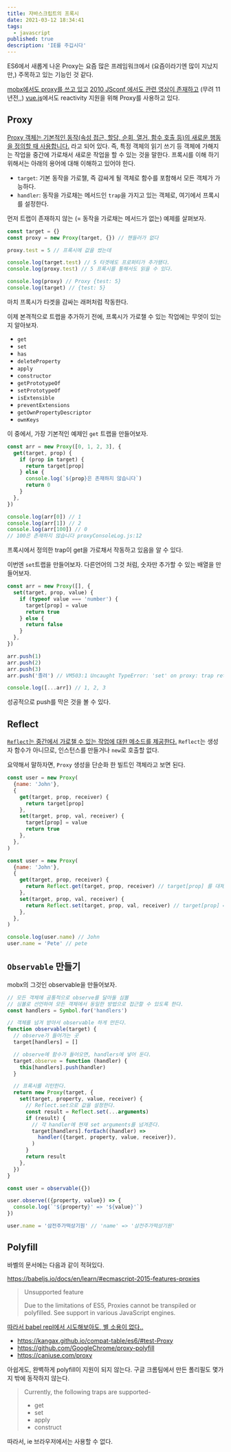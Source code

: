 ```yaml
---
title: 자바스크립트의 프록시
date: 2021-03-12 18:34:41
tags:
  - javascript
published: true
description: 'IE를 주깁시다'
---
```


ES6에서 새롭게 나온 Proxy는 요즘 많은 프레임워크에서 (요즘이라기엔 많이 지났지만,) 주목하고 있는 기능인 것 같다.

[mobx에서도 proxy를 쓰고 있고](https://mobx.js.org/configuration.html) [2010 JSconf 에서도 관련 영상이 존재하고](https://www.youtube.com/watch?v=sClk6aB_CPk&ab_channel=JSConf) (무려 11년전,,) [vue.js](https://v3.vuejs.org/guide/reactivity.html#what-is-reactivity)에서도 reactivity 지원을 위해 Proxy를 사용하고 있다.

## Proxy

[Proxy 객체는 기본적인 동작(속성 접근, 할당, 순회, 열거, 함수 호출 등)의 새로운 행동을 정의할 때 사용합니다.](https://developer.mozilla.org/ko/docs/Web/JavaScript/Reference/Global_Objects/Proxy) 라고 되어 있다. 즉, 특정 객체의 읽기 쓰기 등 객체에 가해지는 작업을 중간에 가로채서 새로운 작업을 할 수 있는 것을 말한다. 프록시를 이해 하기 위해서는 아래의 용어에 대해 이해하고 있어야 한다.

- `target`: 기본 동작을 가로챌, 즉 감싸게 될 객체로 함수를 포함해서 모든 객체가 가능하다.
- `handler`: 동작을 가로채는 메서드인 `trap`을 가지고 있는 객체로, 여기에서 프록시를 설정한다.

먼저 트랩이 존재하지 않는 (= 동작을 가로채는 메서드가 없는) 예제를 살펴보자.

```javascript
const target = {}
const proxy = new Proxy(target, {}) // 핸들러가 없다

proxy.test = 5 // 프록시에 값을 썼는데

console.log(target.test) // 5 타겟에도 프로퍼티가 추가됐다.
console.log(proxy.test) // 5 프록시를 통해서도 읽을 수 있다.

console.log(proxy) // Proxy {test: 5}
console.log(target) // {test: 5}
```

마치 프록시가 타겟을 감싸는 래퍼처럼 작동한다.

이제 본격적으로 트랩을 추가하기 전에, 프록시가 가로챌 수 있는 작업에는 무엇이 있는지 알아보자.

- `get`
- `set`
- `has`
- `deleteProperty`
- `apply`
- `constructor`
- `getPrototypeOf`
- `setPrototypeOf`
- `isExtensible`
- `preventExtensions`
- `getOwnPropertyDescriptor`
- `ownKeys`

이 중에서, 가장 기본적인 예제인 `get` 트랩을 만들어보자.

```javascript
const arr = new Proxy([0, 1, 2, 3], {
  get(target, prop) {
    if (prop in target) {
      return target[prop]
    } else {
      console.log(`${prop}은 존재하지 않습니다`)
      return 0
    }
  },
})

console.log(arr[0]) // 1
console.log(arr[1]) // 2
console.log(arr[100]) // 0
// 100은 존재하지 않습니다 proxyConsoleLog.js:12
```

프록시에서 정의한 trap이 get을 가로채서 작동하고 있음을 알 수 있다.

이번엔 `set`트랩을 만들어보자. 다른언어의 그것 처럼, 숫자만 추가할 수 있는 배열을 만들어보자.

```javascript
const arr = new Proxy([], {
  set(target, prop, value) {
    if (typeof value === 'number') {
      target[prop] = value
      return true
    } else {
      return false
    }
  },
})

arr.push(1)
arr.push(2)
arr.push(3)
arr.push('졸려') // VM503:1 Uncaught TypeError: 'set' on proxy: trap returned falsish for property '3'

console.log([...arr]) // 1, 2, 3
```

성공적으로 push를 막은 것을 볼 수 있다.

## Reflect

[`Reflect`는 중간에서 가로챌 수 있는 작업에 대한 메소드를 제공한다.](https://developer.mozilla.org/ko/docs/Web/JavaScript/Reference/Global_Objects/Reflect) `Reflect`는 생성자 함수가 아니므로, 인스턴스를 만들거나 `new`로 호출할 없다.

요약해서 말하자면, `Proxy` 생성을 단순화 한 빌트인 객체라고 보면 된다.

```javascript
const user = new Proxy(
  {name: 'John'},
  {
    get(target, prop, receiver) {
      return target[prop]
    },
    set(target, prop, val, receiver) {
      target[prop] = value
      return true
    },
  },
)
```

```javascript
const user = new Proxy(
  {name: 'John'},
  {
    get(target, prop, receiver) {
      return Reflect.get(target, prop, receiver) // target[prop] 를 대체 해주었다.
    },
    set(target, prop, val, receiver) {
      return Reflect.set(target, prop, val, receiver) // target[prop] = value 를 대체해주고, true/false도 리턴해준다.
    },
  },
)

console.log(user.name) // John
user.name = 'Pete' // pete
```

## `Observable` 만들기

mobx의 그것인 observable을 만들어보자.

```javascript
// 모든 객체에 공통적으로 observe를 달아둘 심볼
// 심볼로 선언하여 모든 객체에서 동일한 방법으로 접근할 수 있도록 한다.
const handlers = Symbol.for('handlers')

// 객체를 넘겨 받아서 observable 하게 만든다.
function observable(target) {
  // observe가 들어가는 곳
  target[handlers] = []

  // observe에 함수가 들어오면, handlers에 넣어 둔다.
  target.observe = function (handler) {
    this[handlers].push(handler)
  }

  // 프록시를 리턴한다.
  return new Proxy(target, {
    set(target, property, value, receiver) {
      // Reflect.set으로 값을 설정한다.
      const result = Reflect.set(...arguments)
      if (result) {
        // 각 handler에 현재 set arguments를 넘겨준다.
        target[handlers].forEach((handler) =>
          handler({target, property, value, receiver}),
        )
      }
      return result
    },
  })
}

const user = observable({})

user.observe(({property, value}) => {
  console.log(`'${property}' => '${value}'`)
})

user.name = '삼전주가떡상기원' // 'name' => '삼전주가떡상기원'
```

## Polyfill

바벨의 문서에는 다음과 같이 적혀있다.

https://babeljs.io/docs/en/learn/#ecmascript-2015-features-proxies

> Unsupported feature
>
> Due to the limitations of ES5, Proxies cannot be transpiled or polyfilled. See support in various JavaScript engines.

[따라서 babel repl에서 시도해보아도, 별 소용이 없다..](https://babeljs.io/repl#?browsers=defaults%2C%20ie%2011%2C%20not%20ie_mob%2011&build=&builtIns=false&spec=false&loose=false&code_lz=MYewdgzgLgBAhgJwTAvDMBTA7jACgkADwE8AKAbQF0AaGAbwCgYYIMpSpEBzN2gBwJ9aANzgAbAK4YAlPWbMm8gJYAzGB2J8MINaMkZUKNAHIwEgLYAjDAmOzG8-ZwQ8o5ASD6VUMPVMWOCGwSCGAwUAj-jgC-MBhirPQB8kFQIWEq4qzJ0Yq50dIMQA&debug=false&forceAllTransforms=false&shippedProposals=false&circleciRepo=&evaluate=false&fileSize=false&timeTravel=false&sourceType=module&lineWrap=true&presets=env&prettier=false&targets=&version=7.13.10&externalPlugins=)

- https://kangax.github.io/compat-table/es6/#test-Proxy
- https://github.com/GoogleChrome/proxy-polyfill
- https://caniuse.com/proxy

아쉽게도, 완벽하게 polyfill이 지원이 되지 않는다. 구글 크롬팀에서 만든 폴리필도 몇가지 밖에 동작하지 않는다.

> Currently, the following traps are supported-
>
> - get
> - set
> - apply
> - construct

따라서, ie 브라우저에서는 사용할 수 없다.
